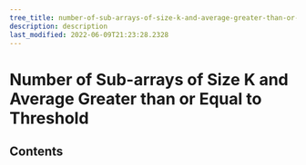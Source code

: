 ```yaml
---
tree_title: number-of-sub-arrays-of-size-k-and-average-greater-than-or-equal-to-threshold
description: description
last_modified: 2022-06-09T21:23:28.2328
---
```


# Number of Sub-arrays of Size K and Average Greater than or Equal to Threshold

## Contents
